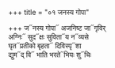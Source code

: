 +++
title = "०१ जनस्य गोपा"

+++
ज᳓नस्य गोपा᳓ अजनिष्ट जा᳓गृविर्  
अग्निः᳓ सुद᳓क्षः सुविता᳓य न᳓व्यसे  
घृत᳓प्रतीको बृहता᳓ दिविस्पृ᳓शा  
द्युम᳓द् वि᳓ भाति भरते᳓भियः शु᳓चिः